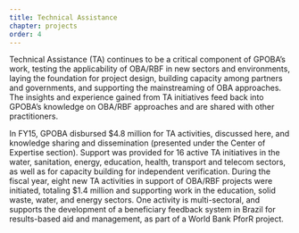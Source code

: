 ```yaml
---
title: Technical Assistance
chapter: projects
order: 4
---
```


Technical Assistance (TA) continues to be a critical component of GPOBA’s work, testing the applicability of OBA/RBF in new sectors and environments, laying the foundation for project design, building capacity among partners and governments, and supporting the mainstreaming of OBA approaches. The insights and experience gained from TA initiatives feed back into GPOBA’s knowledge on OBA/RBF approaches and are shared with other practitioners.

In FY15, GPOBA disbursed $4.8 million for TA activities, discussed here, and knowledge sharing and dissemination (presented under the Center of Expertise section). Support was provided for 16 active TA initiatives in the water, sanitation, energy, education, health, transport and telecom sectors, as well as for capacity building for independent verification. During the fiscal year, eight new TA activities in support of OBA/RBF projects were initiated, totaling $1.4 million and supporting work in the education, solid waste, water, and energy sectors. One activity is multi-sectoral, and supports the development of a beneficiary feedback system in Brazil for results-based aid and management, as part of a World Bank PforR project.
